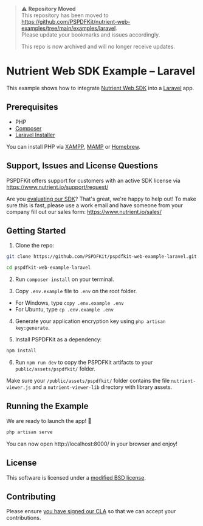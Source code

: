 > ⚠️ **Repository Moved**  
> This repository has been moved to https://github.com/PSPDFKit/nutrient-web-examples/tree/main/examples/laravel.  
> Please update your bookmarks and issues accordingly.
>
> This repo is now archived and will no longer receive updates.

# Nutrient Web SDK Example – Laravel

This example shows how to integrate [Nutrient Web SDK](https://www.nutrient.io/sdk/web/) into a [Laravel](https://laravel.com/) app.

## Prerequisites

-   PHP
-   [Composer](https://getcomposer.org/download/)
-   [Laravel Installer](https://laravel.com/docs/8.x#the-laravel-installer)

You can install PHP via [XAMPP](https://www.mamp.info/en/mac/), [MAMP](https://www.apachefriends.org/index.html) or [Homebrew](https://formulae.brew.sh/formula/php).

## Support, Issues and License Questions

PSPDFKit offers support for customers with an active SDK license via https://www.nutrient.io/support/request/

Are you [evaluating our SDK](https://www.nutrient.io/try/)? That's great, we're happy to help out! To make sure this is fast, please use a work email and have someone from your company fill out our sales form: https://www.nutrient.io/sales/

## Getting Started

1. Clone the repo:

```bash
git clone https://github.com/PSPDFKit/pspdfkit-web-example-laravel.git

cd pspdfkit-web-example-laravel
```

2. Run `composer install` on your terminal.

3. Copy `.env.example` file to `.env` on the root folder.

-   For Windows, type `copy .env.example .env`
-   For Ubuntu, type `cp .env.example .env`

4. Generate your application encryption key using `php artisan key:generate`.

5. Install PSPDFKit as a dependency:

```bash
npm install
```

6. Run `npm run dev` to copy the PSPDFKit artifacts to your `public/assets/pspdfkit/` folder.

Make sure your `/public/assets/pspdfkit/` folder contains the file `nutrient-viewer.js` and a `nutrient-viewer-lib` directory with library assets.

## Running the Example

We are ready to launch the app! 🎉

```bash
php artisan serve
```

You can now open http://localhost:8000/ in your browser and enjoy!

## License

This software is licensed under a [modified BSD license](LICENSE).

## Contributing

Please ensure
[you have signed our CLA](https://www.nutrient.io/guides/web/current/miscellaneous/contributing/) so that we can accept your contributions.
